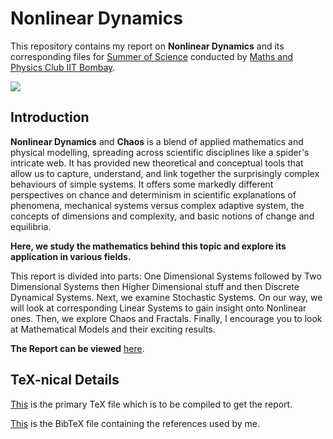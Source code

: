 Nonlinear Dynamics
==================

This repository contains my report on **Nonlinear Dynamics** and its corresponding files for [Summer of Science](http://mnp-club.github.io/sos/) conducted by [Maths and Physics Club IIT Bombay](http://mnp-club.github.io/).

![](Thumbnail.png)

Introduction
------------

**Nonlinear Dynamics** and **Chaos** is a blend of applied mathematics and physical modelling, spreading across scientific disciplines like a spider's intricate web.
It has provided new theoretical and conceptual tools that allow us to capture, understand, and link together the surprisingly complex behaviours of simple systems.
It offers some markedly different perspectives on chance and determinism in scientific explanations of phenomena, mechanical systems versus complex adaptive system, the concepts of dimensions and complexity, and basic notions of change and equilibria.

**Here, we study the mathematics behind this topic and explore its application in various fields.**

This report is divided into parts: One Dimensional Systems followed by Two Dimensional Systems then Higher Dimensional stuff and then Discrete Dynamical Systems.
Next, we examine Stochastic Systems.
On our way, we will look at corresponding Linear Systems to gain insight onto Nonlinear ones.
Then, we explore Chaos and Fractals.
Finally, I encourage you to look at Mathematical Models and their exciting results.

**The Report can be viewed** [here](https://paramrathour.github.io/Nonlinear-Dynamics/Nonlinear%20Dynamics.pdf).

TeX-nical Details
-----------------

[This](https://github.com/paramrathour/Nonlinear-Dynamics/blob/master/Nonlinear%20Dynamics.tex)
is the primary TeX file which is to be compiled to get the report.

[This](https://github.com/paramrathour/Nonlinear-Dynamics/blob/master/References.bib)
is the BibTeX file containing the references used by me.
